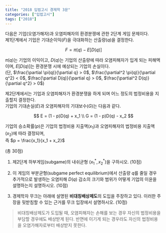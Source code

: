 ```yaml
---
title: "2018 입법고시 경제학 3문"
categories: ["입법고시"]
tags: ["2018"]
---
```


다음은 기업(오염가해자)과 오염피해자의 환경분쟁에 관한 2단계 게임 문제이다.  
제1단계에서 기업은 기대순이익($F$)을 극대화하는 산출량($q$)을 결정한다.

$$
F = \pi(q) - E[D(q)]
$$

$\pi(q)$는 기업의 이익이고, $D(q)$는 기업의 산출량에 따라 오염피해자가 입게 되는 피해액이며, $E[D(q)]$는 환경분쟁 시에 예상되는 기업의 손실이다.  
(단, $\frac{\partial \pi(q)}{\partial q} > 0$, $\frac{\partial^2 \pi(q)}{\partial q^2} < 0$, $\frac{\partial D(q)}{\partial q} > 0$, $\frac{\partial^2 D(q)}{\partial q^2} > 0$)

제2단계에서는 기업과 오염피해자가 환경분쟁을 하게 되며 어느 정도의 법정비용을 지출할지 결정한다.  
기업의 기대손실($E$)과 오염피해자의 기대보수($G$)는 다음과 같다.

$$
E = (1 - p)D(q) + x_1 \\
G = (1 - p)D(q) - x_2
$$

기업의 승소확률($p$)은 기업의 법정비용 지출액($x_1$)과 오염피해자의 법정비용 지출액($x_2$)에 따라 결정되며,  
즉 $p = \frac{x_1}{x_1 + x_2}$

(총 30점)

1) 제2단계 하부게임(subgame)의 내쉬균형 $(x_1^*, x_2^*)$을 구하시오. (10점)

2) 이 게임의 부분균형(subgame perfect equilibrium)에서 산출량 $q$를 줄일 경우 추가적으로 발생하는 오염피해 $D(q)$ 감소의 크기와 범위가 어떻게 기업의 이윤을 설명하는지 설명하시오. (10점)

3) 경제학자 무크는 아래에 설명된 **비대칭배상제도**의 도입을 주장하고 있다. 이러한 주장을 뒷받침할 수 있는 근거를 무크 입장에서 설명하시오. (10점)

> 비대칭배상제도가 도입될 때, 오염피해자는 손해를 보는 경우 자신의 법정비용을 부담할 경우에도 배상받게 된다. 반면에 이기게 되는 경우라도 자신의 법정비용을 오염가해자로부터 배상받지 못한다.
